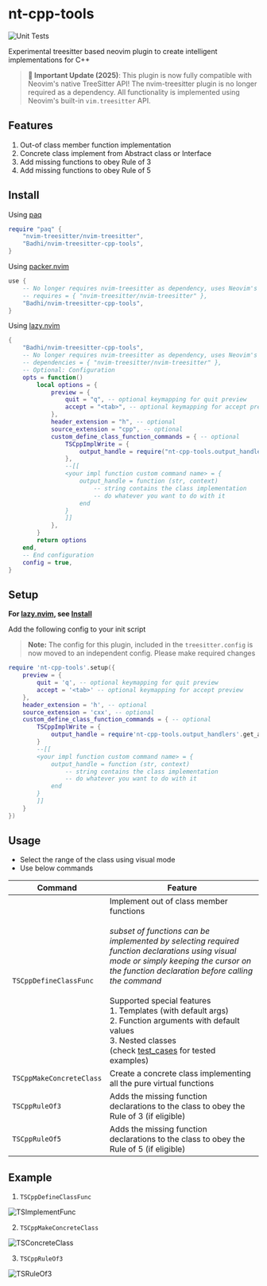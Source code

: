 # nt-cpp-tools
![Unit Tests](https://github.com/badhi/nvim-treesitter-cpp-tools/actions/workflows/unit_tests.yml/badge.svg)

Experimental treesitter based neovim plugin to create intelligent implementations for C++

> **📢 Important Update (2025)**: This plugin is now fully compatible with Neovim's native TreeSitter API! The nvim-treesitter plugin is no longer required as a dependency. All functionality is implemented using Neovim's built-in `vim.treesitter` API.

## Features

1. Out-of class member function implementation
2. Concrete class implement from Abstract class or Interface
3. Add missing functions to obey Rule of 3
4. Add missing functions to obey Rule of 5

## Install

Using [paq](https://github.com/savq/paq-nvim)

```lua
require "paq" {
    "nvim-treesitter/nvim-treesitter",
    "Badhi/nvim-treesitter-cpp-tools",
}
```

Using [packer.nvim](https://github.com/wbthomason/packer.nvim)

```lua
use {
    -- No longer requires nvim-treesitter as dependency, uses Neovim's native treesitter API
    -- requires = { "nvim-treesitter/nvim-treesitter" },
    "Badhi/nvim-treesitter-cpp-tools",
}
```

Using [lazy.nvim](https://github.com/folke/lazy.nvim)
```lua
{
    "Badhi/nvim-treesitter-cpp-tools",
    -- No longer requires nvim-treesitter as dependency, uses Neovim's native treesitter API
    -- dependencies = { "nvim-treesitter/nvim-treesitter" },
    -- Optional: Configuration
    opts = function()
        local options = {
            preview = {
                quit = "q", -- optional keymapping for quit preview
                accept = "<tab>", -- optional keymapping for accept preview
            },
            header_extension = "h", -- optional
            source_extension = "cpp", -- optional
            custom_define_class_function_commands = { -- optional
                TSCppImplWrite = {
                    output_handle = require("nt-cpp-tools.output_handlers").get_add_to_cpp(),
                },
                --[[
                <your impl function custom command name> = {
                    output_handle = function (str, context) 
                        -- string contains the class implementation
                        -- do whatever you want to do with it
                    end
                }
                ]]
            },
        }
        return options
    end,
    -- End configuration
    config = true,
}
```

## Setup

**For [lazy.nvim](https://github.com/folke/lazy.nvim), see [Install](#install)**

Add the following config to your init script

> **Note:** The config for this plugin, included in the `treesitter.config` is now moved to an independent config. Please make required changes

```lua
require 'nt-cpp-tools'.setup({
    preview = {
        quit = 'q', -- optional keymapping for quit preview
        accept = '<tab>' -- optional keymapping for accept preview
    },
    header_extension = 'h', -- optional
    source_extension = 'cxx', -- optional
    custom_define_class_function_commands = { -- optional
        TSCppImplWrite = {
            output_handle = require'nt-cpp-tools.output_handlers'.get_add_to_cpp()
        }
        --[[
        <your impl function custom command name> = {
            output_handle = function (str, context) 
                -- string contains the class implementation
                -- do whatever you want to do with it
            end
        }
        ]]
    }
})
```

## Usage

* Select the range of the class using visual mode
* Use below commands

| Command      | Feature |
| ----------- | ----------- |
| `TSCppDefineClassFunc`      | Implement out of class member functions<br><br> *subset of functions can be implemented by selecting required function declarations using visual mode or simply keeping the cursor on the function declaration before calling the command*<br><br>Supported special features<br>1. Templates (with default args)<br>2. Function arguments with default values<br>3. Nested classes<br>(check [test_cases](https://github.com/Badhi/nvim-treesitter-cpp-tools/blob/master/test/implement_functions.txt) for tested  examples)|
| `TSCppMakeConcreteClass`   | Create a concrete class implementing all the pure virtual functions        |
| `TSCppRuleOf3`   | Adds the missing function declarations to the class to obey the Rule of 3 (if eligible)        |
| `TSCppRuleOf5`   | Adds the missing function declarations to the class to obey the Rule of 5 (if eligible)        |


## Example

1. `TSCppDefineClassFunc`

![TSImplementFunc](https://user-images.githubusercontent.com/10277051/152277748-d7c0204a-b54e-4ae1-90ac-b1e4cbd51ba5.gif)

2. `TSCppMakeConcreteClass`

![TSConcreteClass](https://user-images.githubusercontent.com/10277051/152278222-d20e34f0-542d-451e-ae16-646f68e9f72f.gif)

3. `TSCppRuleOf3`

![TSRuleOf3](https://user-images.githubusercontent.com/10277051/152277800-a2573916-5e8a-4f3a-804f-88f6f6994281.gif)

